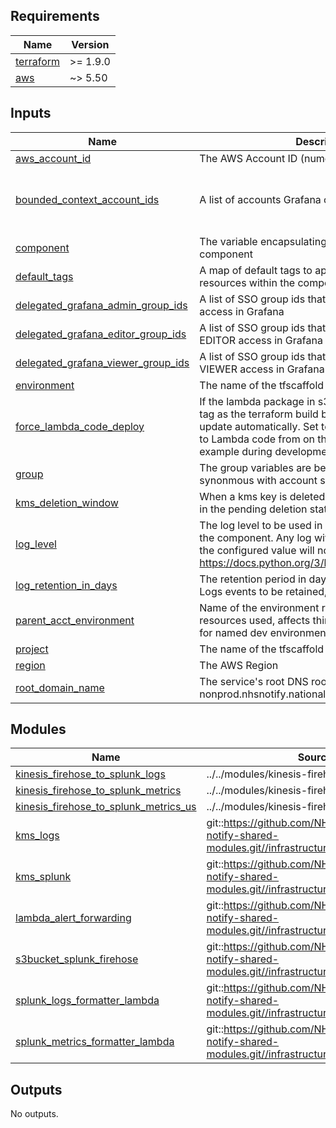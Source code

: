 <!-- BEGIN_TF_DOCS -->
<!-- markdownlint-disable -->
<!-- vale off -->

## Requirements

| Name | Version |
|------|---------|
| <a name="requirement_terraform"></a> [terraform](#requirement\_terraform) | >= 1.9.0 |
| <a name="requirement_aws"></a> [aws](#requirement\_aws) | ~> 5.50 |
## Inputs

| Name | Description | Type | Default | Required |
|------|-------------|------|---------|:--------:|
| <a name="input_aws_account_id"></a> [aws\_account\_id](#input\_aws\_account\_id) | The AWS Account ID (numeric) | `string` | n/a | yes |
| <a name="input_bounded_context_account_ids"></a> [bounded\_context\_account\_ids](#input\_bounded\_context\_account\_ids) | A list of accounts Grafana can assume role into | <pre>list(object({<br/>    domain     = string<br/>    account_id = string<br/>  }))</pre> | `[]` | no |
| <a name="input_component"></a> [component](#input\_component) | The variable encapsulating the name of this component | `string` | `"obs"` | no |
| <a name="input_default_tags"></a> [default\_tags](#input\_default\_tags) | A map of default tags to apply to all taggable resources within the component | `map(string)` | `{}` | no |
| <a name="input_delegated_grafana_admin_group_ids"></a> [delegated\_grafana\_admin\_group\_ids](#input\_delegated\_grafana\_admin\_group\_ids) | A list of SSO group ids that would be granted ADMIN access in Grafana | `list(string)` | n/a | yes |
| <a name="input_delegated_grafana_editor_group_ids"></a> [delegated\_grafana\_editor\_group\_ids](#input\_delegated\_grafana\_editor\_group\_ids) | A list of SSO group ids that would be granted EDITOR access in Grafana | `list(string)` | n/a | yes |
| <a name="input_delegated_grafana_viewer_group_ids"></a> [delegated\_grafana\_viewer\_group\_ids](#input\_delegated\_grafana\_viewer\_group\_ids) | A list of SSO group ids that would be granted VIEWER access in Grafana | `list(string)` | n/a | yes |
| <a name="input_environment"></a> [environment](#input\_environment) | The name of the tfscaffold environment | `string` | n/a | yes |
| <a name="input_force_lambda_code_deploy"></a> [force\_lambda\_code\_deploy](#input\_force\_lambda\_code\_deploy) | If the lambda package in s3 has the same commit id tag as the terraform build branch, the lambda will not update automatically. Set to True if making changes to Lambda code from on the same commit for example during development | `bool` | `false` | no |
| <a name="input_group"></a> [group](#input\_group) | The group variables are being inherited from (often synonmous with account short-name) | `string` | n/a | yes |
| <a name="input_kms_deletion_window"></a> [kms\_deletion\_window](#input\_kms\_deletion\_window) | When a kms key is deleted, how long should it wait in the pending deletion state? | `string` | `"30"` | no |
| <a name="input_log_level"></a> [log\_level](#input\_log\_level) | The log level to be used in lambda functions within the component. Any log with a lower severity than the configured value will not be logged: https://docs.python.org/3/library/logging.html#levels | `string` | `"INFO"` | no |
| <a name="input_log_retention_in_days"></a> [log\_retention\_in\_days](#input\_log\_retention\_in\_days) | The retention period in days for the Cloudwatch Logs events to be retained, default of 0 is indefinite | `number` | `0` | no |
| <a name="input_parent_acct_environment"></a> [parent\_acct\_environment](#input\_parent\_acct\_environment) | Name of the environment responsible for the acct resources used, affects things like DNS zone. Useful for named dev environments | `string` | `"main"` | no |
| <a name="input_project"></a> [project](#input\_project) | The name of the tfscaffold project | `string` | n/a | yes |
| <a name="input_region"></a> [region](#input\_region) | The AWS Region | `string` | n/a | yes |
| <a name="input_root_domain_name"></a> [root\_domain\_name](#input\_root\_domain\_name) | The service's root DNS root nameespace, like nonprod.nhsnotify.national.nhs.uk | `string` | `"nonprod.nhsnotify.national.nhs.uk"` | no |
## Modules

| Name | Source | Version |
|------|--------|---------|
| <a name="module_kinesis_firehose_to_splunk_logs"></a> [kinesis\_firehose\_to\_splunk\_logs](#module\_kinesis\_firehose\_to\_splunk\_logs) | ../../modules/kinesis-firehose-to-splunk | n/a |
| <a name="module_kinesis_firehose_to_splunk_metrics"></a> [kinesis\_firehose\_to\_splunk\_metrics](#module\_kinesis\_firehose\_to\_splunk\_metrics) | ../../modules/kinesis-firehose-to-splunk | n/a |
| <a name="module_kinesis_firehose_to_splunk_metrics_us"></a> [kinesis\_firehose\_to\_splunk\_metrics\_us](#module\_kinesis\_firehose\_to\_splunk\_metrics\_us) | ../../modules/kinesis-firehose-to-splunk | n/a |
| <a name="module_kms_logs"></a> [kms\_logs](#module\_kms\_logs) | git::https://github.com/NHSDigital/nhs-notify-shared-modules.git//infrastructure/modules/kms | v2.0.13 |
| <a name="module_kms_splunk"></a> [kms\_splunk](#module\_kms\_splunk) | git::https://github.com/NHSDigital/nhs-notify-shared-modules.git//infrastructure/modules/kms | v2.0.13 |
| <a name="module_lambda_alert_forwarding"></a> [lambda\_alert\_forwarding](#module\_lambda\_alert\_forwarding) | git::https://github.com/NHSDigital/nhs-notify-shared-modules.git//infrastructure/modules/lambda | v2.0.6 |
| <a name="module_s3bucket_splunk_firehose"></a> [s3bucket\_splunk\_firehose](#module\_s3bucket\_splunk\_firehose) | git::https://github.com/NHSDigital/nhs-notify-shared-modules.git//infrastructure/modules/s3bucket | v2.0.13 |
| <a name="module_splunk_logs_formatter_lambda"></a> [splunk\_logs\_formatter\_lambda](#module\_splunk\_logs\_formatter\_lambda) | git::https://github.com/NHSDigital/nhs-notify-shared-modules.git//infrastructure/modules/lambda | v2.0.13 |
| <a name="module_splunk_metrics_formatter_lambda"></a> [splunk\_metrics\_formatter\_lambda](#module\_splunk\_metrics\_formatter\_lambda) | git::https://github.com/NHSDigital/nhs-notify-shared-modules.git//infrastructure/modules/lambda | v2.0.13 |
## Outputs

No outputs.
<!-- vale on -->
<!-- markdownlint-enable -->
<!-- END_TF_DOCS -->
